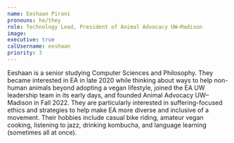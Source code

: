 ```yaml
---
name: Eeshaan Pirani
pronouns: he/they
role: Technology Lead, President of Animal Advocacy UW–Madison
image:
executive: true
calUsername: eeshaan
priority: 3
---
```


Eeshaan is a senior studying Computer Sciences and Philosophy. They became interested in EA in late 2020 while thinking about ways to help non-human animals beyond adopting a vegan lifestyle, joined the EA UW leadership team in its early days, and founded Animal Advocacy UW–Madison in Fall 2022. They are particularly interested in suffering-focused ethics and strategies to help make EA more diverse and inclusive of a movement. Their hobbies include casual bike riding, amateur vegan cooking, listening to jazz, drinking kombucha, and language learning (sometimes all at once).
